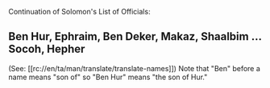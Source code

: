 Continuation of Solomon's List of Officials:

## Ben Hur, Ephraim, Ben Deker, Makaz, Shaalbim … Socoh, Hepher ##

(See: [[rc://en/ta/man/translate/translate-names]]) Note that "Ben" before a name means "son of" so "Ben Hur" means "the son of Hur."